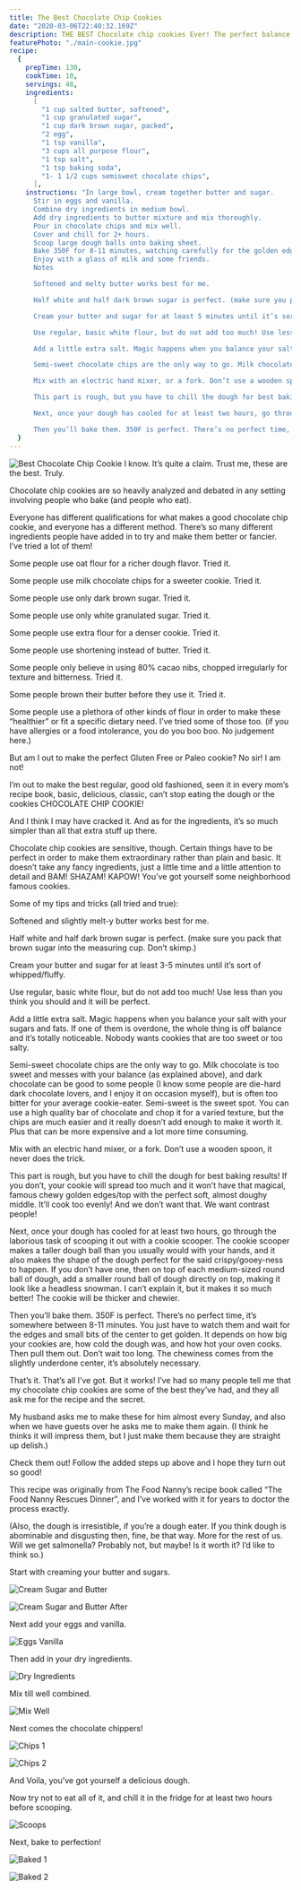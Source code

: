 ```yaml
---
title: The Best Chocolate Chip Cookies
date: "2020-03-06T22:40:32.169Z"
description: THE BEST Chocolate chip cookies Ever! The perfect balance of sweet and salty with a richness that leaves you craving more. They are perfectly golden and crispy on the very edges and soft and slightly gooey just in the center. They last for days and they are an all around crowd pleaser. Make sure you make two batches or you’ll regret it!
featurePhoto: "./main-cookie.jpg"
recipe:
  {
    prepTime: 130,
    cookTime: 10,
    servings: 48,
    ingredients:
      [
        "1 cup salted butter, softened",
        "1 cup granulated sugar",
        "1 cup dark brown sugar, packed",
        "2 egg",
        "1 tsp vanilla",
        "3 cups all purpose flour",
        "1 tsp salt",
        "1 tsp baking soda",
        "1- 1 1/2 cups semisweet chocolate chips",
      ],
    instructions: "In large bowl, cream together butter and sugar.
      Stir in eggs and vanilla.
      Combine dry ingredients in medium bowl.
      Add dry ingredients to butter mixture and mix thoroughly.
      Pour in chocolate chips and mix well.
      Cover and chill for 2+ hours.
      Scoop large dough balls onto baking sheet.
      Bake 350F for 8-11 minutes, watching carefully for the golden edges.
      Enjoy with a glass of milk and some friends.
      Notes

      Softened and melty butter works best for me.

      Half white and half dark brown sugar is perfect. (make sure you pack that brown sugar into the measuring cup. Don’t skimp.)

      Cream your butter and sugar for at least 5 minutes until it’s sort of whipped/fluffy.

      Use regular, basic white flour, but do not add too much! Use less than you think you should and it will be perfect.

      Add a little extra salt. Magic happens when you balance your salt with your sugars and fats. If one of them is overdone, the whole thing is off balance and it’s totally noticeable. Nobody wants cookies that are too sweet or too salty.

      Semi-sweet chocolate chips are the only way to go. Milk chocolate is too sweet and messes with your balance (as explained above), and dark chocolate ones can be good to some people (I know some people are die-hard dark chocolate lovers, and I enjoy it on occasion myself), but is often too bitter for your average cookie-eater. Semi-sweet is the sweet spot. You can use a high quality bar of chocolate and chop it for a varied texture, but the chips are much easier and it really doesn’t add enough to make it worth it. Plus that can be more expensive.

      Mix with an electric hand mixer, or a fork. Don’t use a wooden spoon, it never does the trick.

      This part is rough, but you have to chill the dough for best baking results! If you don’t, your cookie will spread too much and it won’t have that magical, famous chewy golden edges/top with the perfect soft, almost doughy middle. It’ll cook too evenly! And we don’t want that. We want contrast people!

      Next, once your dough has cooled for at least two hours, go through the laborious task of scooping it out with a cookie scooper. The cookie scooper makes a taller dough ball than you usually would with your hands, and it also makes the shape of the dough perfect for the said crispy/gooeyness to happen. If you don’t have one, then on top of each medium-sized round ball of dough, add a smaller round ball of dough directly on top, making it look like a headless snowman. I can’t explain it, but it makes it so much better! The cookie will be thicker and chewier.

      Then you’ll bake them. 350F is perfect. There’s no perfect time, it’s somewhere between 8-11 minutes. You just have to watch them and wait for the edges and small bits of the center to get golden. It depends on how big your cookies are, how cold the dough was, and how hot your oven cooks. Then pull them out. Don’t wait too long. The chewiness comes from the slightly underdone center, it’s absolutely necessary.",
  }
---
```


![Best Chocolate Chip Cookie](./main-cookie.jpg)
I know. It’s quite a claim. Trust me, these are the best. Truly.

Chocolate chip cookies are so heavily analyzed and debated in any setting involving people who bake (and people who eat).

Everyone has different qualifications for what makes a good chocolate chip cookie, and everyone has a different method. There’s so many different ingredients people have added in to try and make them better or fancier. I’ve tried a lot of them!

Some people use oat flour for a richer dough flavor. Tried it.

Some people use milk chocolate chips for a sweeter cookie. Tried it.

Some people use only dark brown sugar. Tried it.

Some people use only white granulated sugar. Tried it.

Some people use extra flour for a denser cookie. Tried it.

Some people use shortening instead of butter. Tried it.

Some people only believe in using 80% cacao nibs, chopped irregularly for texture and bitterness. Tried it.

Some people brown their butter before they use it. Tried it.

Some people use a plethora of other kinds of flour in order to make these “healthier” or fit a specific dietary need. I’ve tried some of those too. (if you have allergies or a food intolerance, you do you boo boo. No judgement here.)

But am I out to make the perfect Gluten Free or Paleo cookie? No sir! I am not!

I’m out to make the best regular, good old fashioned, seen it in every mom’s recipe book, basic, delicious, classic, can’t stop eating the dough or the cookies CHOCOLATE CHIP COOKIE!

And I think I may have cracked it. And as for the ingredients, it’s so much simpler than all that extra stuff up there.

Chocolate chip cookies are sensitive, though. Certain things have to be perfect in order to make them extraordinary rather than plain and basic. It doesn’t take any fancy ingredients, just a little time and a little attention to detail and BAM! SHAZAM! KAPOW! You’ve got yourself some neighborhood famous cookies.

Some of my tips and tricks (all tried and true):

Softened and slightly melt-y butter works best for me.

Half white and half dark brown sugar is perfect. (make sure you pack that brown sugar into the measuring cup. Don’t skimp.)

Cream your butter and sugar for at least 3-5 minutes until it’s sort of whipped/fluffy.

Use regular, basic white flour, but do not add too much! Use less than you think you should and it will be perfect.

Add a little extra salt. Magic happens when you balance your salt with your sugars and fats. If one of them is overdone, the whole thing is off balance and it’s totally noticeable. Nobody wants cookies that are too sweet or too salty.

Semi-sweet chocolate chips are the only way to go. Milk chocolate is too sweet and messes with your balance (as explained above), and dark chocolate can be good to some people (I know some people are die-hard dark chocolate lovers, and I enjoy it on occasion myself), but is often too bitter for your average cookie-eater. Semi-sweet is the sweet spot. You can use a high quality bar of chocolate and chop it for a varied texture, but the chips are much easier and it really doesn’t add enough to make it worth it. Plus that can be more expensive and a lot more time consuming.

Mix with an electric hand mixer, or a fork. Don’t use a wooden spoon, it never does the trick.

This part is rough, but you have to chill the dough for best baking results! If you don’t, your cookie will spread too much and it won’t have that magical, famous chewy golden edges/top with the perfect soft, almost doughy middle. It’ll cook too evenly! And we don’t want that. We want contrast people!

Next, once your dough has cooled for at least two hours, go through the laborious task of scooping it out with a cookie scooper. The cookie scooper makes a taller dough ball than you usually would with your hands, and it also makes the shape of the dough perfect for the said crispy/gooey-ness to happen. If you don’t have one, then on top of each medium-sized round ball of dough, add a smaller round ball of dough directly on top, making it look like a headless snowman. I can’t explain it, but it makes it so much better! The cookie will be thicker and chewier.

Then you’ll bake them. 350F is perfect. There’s no perfect time, it’s somewhere between 8-11 minutes. You just have to watch them and wait for the edges and small bits of the center to get golden. It depends on how big your cookies are, how cold the dough was, and how hot your oven cooks. Then pull them out. Don’t wait too long. The chewiness comes from the slightly underdone center, it’s absolutely necessary.

That’s it. That’s all I’ve got. But it works! I’ve had so many people tell me that my chocolate chip cookies are some of the best they’ve had, and they all ask me for the recipe and the secret.

My husband asks me to make these for him almost every Sunday, and also when we have guests over he asks me to make them again. (I think he thinks it will impress them, but I just make them because they are straight up delish.)

Check them out! Follow the added steps up above and I hope they turn out so good!

This recipe was originally from The Food Nanny’s recipe book called “The Food Nanny Rescues Dinner”, and I’ve worked with it for years to doctor the process exactly.

(Also, the dough is irresistible, if you’re a dough eater. If you think dough is abominable and disgusting then, fine, be that way. More for the rest of us. Will we get salmonella? Probably not, but maybe! Is it worth it? I’d like to think so.)

Start with creaming your butter and sugars.

![Cream Sugar and Butter](./cream-butter-sugar.jpg)

![Cream Sugar and Butter After](./cream-butter-sugar-after.jpg)

Next add your eggs and vanilla.

![Eggs Vanilla](./eggs-vanilla.jpg)

Then add in your dry ingredients.

![Dry Ingredients](./dry-ingredients.jpg)

Mix till well combined.

![Mix Well](./mix-well.jpg)

Next comes the chocolate chippers!

![Chips 1](./chips-1.jpg)

![Chips 2](./chips-2.jpg)

And Voila, you’ve got yourself a delicious dough.

Now try not to eat all of it, and chill it in the fridge for at least two hours before scooping.

![Scoops](./scoops.jpg)

Next, bake to perfection!

![Baked 1](./baked-1.jpg)

![Baked 2](./baked-2.jpg)
